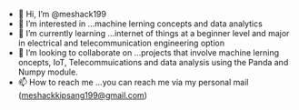 - 👋 Hi, I’m @meshack199
- 👀 I’m interested in ...machine lerning concepts and data analytics
- 🌱 I’m currently learning ...internet of things at a beginner level and major in electrical and telecommunication engineering option
- 💞️ I’m looking to collaborate on ...projects that involve machine lerning oncepts, IoT, Telecommuications and data analysis using the Panda and Numpy module.
- 📫 How to reach me ...you can reach me via my personal mail (meshackkipsang199@gmail.com)

<!---
meshack199/meshack199 is a ✨ special ✨ repository because its `README.md` (this file) appears on your GitHub profile.
You can click the Preview link to take a look at your changes.
--->
